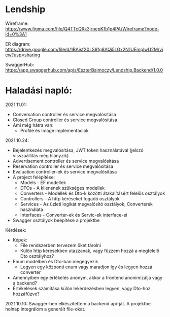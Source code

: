 # Lendship

Wireframe: https://www.figma.com/file/Q4TTcQRk3jrnepK1b1p4PA/Wireframe?node-id=0%3A1

ER diagram: https://drive.google.com/file/d/1BAisfX0LS9fg8AQi5LGx2N1UEmplwU2M/view?usp=sharing

SwaggerHub: https://app.swaggerhub.com/apis/EszterBajmoczy/Lendship.Backend/1.0.0



# Haladási napló:
2021.11.01:
- Conversation controller és service megvalósítása
- Closed Group controller és service megvalósítása
- Ami még hátra van: 
  - Profile és Image implementációk

2021.10.24:
- Bejelentkezés megvalósítása, JWT token használatával (jelszó visszaállítás még hiányzik)
- Advertisement controller és service megvalósítása
- Reservation controller és service megvalósítása
- Evaluation controller-ek és service megvalósítása
- A project felépítése:
  - Models - EF modellek
  - DTOs - A kliensnek szükséges modellek
  - Converters - Modellek és Dto-k közötti átakalításért felelős osztályok
  - Controllers - A http kéréseket fogadó osztályok
  - Services - Az üzleti logikát megvalósító osztályok, Converterek használata
  - Interfaces - Converter-ek és Servic-ek interface-ei
- Swagger osztályok beépítése a projektbe

Kérdések:
- Képek:
  - File rendszerben tervezem őket tárolni
  - Külön http kérésekben utazzanak, vagy fűzzem hozzá a megfelelő Dto osztályhoz?
- Enum modelben és Dto-ban megegyezik
  - Legyen egy központi enum vagy maradjon így és legyen hozzá converter 
- Amennyiben egy értékelés anonym, akkor a frontend anonimizálja vagy a backend?
- Értékelések számítása külön lekérdezésben legyen, vagy Dto-hoz hozzáfűzve?

2021.10.10: Swagger-ben elkészítettem a backend api-ját. A projektbe holnap integrálom a generált file-okat.
